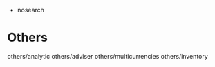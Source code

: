   - nosearch

# Others

<div class="toctree" data-titlesonly="">

others/analytic others/adviser others/multicurrencies others/inventory

</div>
